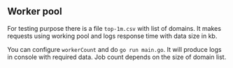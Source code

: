 ## Worker pool
For testing purpose there is a file `top-1m.csv` with list of domains.
It makes requests using working pool and logs response time with data size in kb.

You can configure `workerCount` and do `go run main.go`. It will produce logs in console with required data.
Job count depends on the size of domain list.
